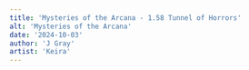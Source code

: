 ```yaml
---
title: 'Mysteries of the Arcana - 1.58 Tunnel of Horrors'
alt: 'Mysteries of the Arcana'
date: '2024-10-03'
author: 'J Gray'
artist: 'Keira'
---
```


